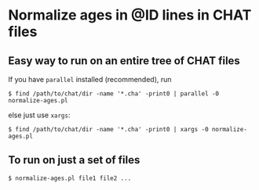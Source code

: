 # Normalize ages in @ID lines in CHAT files

## Easy way to run on an entire tree of CHAT files

If you have `parallel` installed (recommended), run

```
$ find /path/to/chat/dir -name '*.cha' -print0 | parallel -0 normalize-ages.pl 
```

else just use `xargs`:

```
$ find /path/to/chat/dir -name '*.cha' -print0 | xargs -0 normalize-ages.pl 
```

## To run on just a set of files

```
$ normalize-ages.pl file1 file2 ...
```
